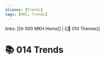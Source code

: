```yaml
---
aliases: [Trends]
tags: [MOC, Trends]
---
```

links: [[🌐 000 MKH Home]] | [[📖 010 Themes]] 

# 📚 014 Trends

